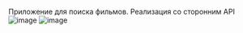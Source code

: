 Приложение для поиска фильмов. Реализация со сторонним API
![image](https://user-images.githubusercontent.com/45043894/138611172-29c2d091-701d-4374-9019-f79178b9579e.png)
![image](https://user-images.githubusercontent.com/45043894/138611312-24d10f0f-3397-4354-bb1b-9f08ba83198e.png)
